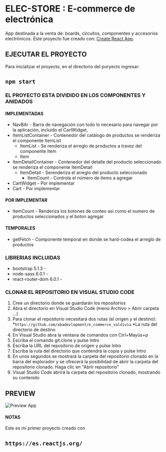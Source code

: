 # ELEC-STORE : E-commerce de electrónica

App destinada a la venta de: boards, circuitos, componentes y accesorios electrónicos.
Este proyecto fue creado con: [Create React App](https://github.com/facebook/create-react-app).

## EJECUTAR EL PROYECTO

Para inicializar el proyecto, en el directorio del poryecto ingresar:

## `npm start`

### EL PROYECTO ESTA DIVIDIDO EN LOS COMPONENTES Y ANIDADOS

#### IMPLEMENTADAS

* NavBAr - Barra de navegación con todo lo necesario para navegar por la aplicación, incluido el CartWidget, 
* ItemListContainer - Contenedor del catálogo de productos se renderiza el componente ItemList 
  * ItemList - Se renderiza el arreglo de productos a travez del componente Item
  * Item
* ItemDetailContainer - Contenedor del detalle del producto seleccionado se renderiza el componente ItemDetail
  * ItemDetail - Serenderiza el arreglo del producto seleccionado 
    * ItemCount - Controla el número de items a agregar
* CartWidget - Por implementar
* Cart - Por implementar

#### POR IMPLEMENTAR

* ItemCount - Renderiza los botones de conteo asi como el numero de productos seleccionados y el boton agregar

#### TEMPORALES

* getFetch - Componente temporal en donde se hard-codea el arreglo de productos

### LIBRERIAS INCLUIDAS

* bootstrap 5.1.3 -
* node-sass 6.0.1 -
* react-router-dom 6.0.1 - 

### CLONAR EL REPOSITORIO EN VISUAL STUDIO CODE

1. Cree un directorio donde se guardarán los repositorios
2. Abra el directorio en Visual Studio Code (menú Archivo > Abrir carpeta ...)
3. Para clonar el repositorio necesitará dos rutas (el origen y el destino):
    *`https://github.com/abadevlopment/e_commerce_valdivia`
    *La ruta del directorio de destino
4. En Visual Studio abra la ventana de comandos con Ctrl+Mayús+p
5. Escriba el comando git:clone y pulse Intro
6. Escriba la URL del repositorio de origen y pulse Intro
7. Escriba la ruta del directorio que contendrá la copia y pulse Intro
8. En unos segundos se mostrará la carpeta del repositorio clonado en la barra del explorador y se ofrecerá la posibilidad de abrir la carpeta del repositorio clonado. Haga clic en "Abrir repositorio"
9. Visual Studio Code abrirá la carpeta del repositorio clonado, mostrando su contenido 

## PREVIEW

![Preview App](https://res.cloudinary.com/dvinxey2w/image/upload/v1636834667/ARDUINO/PREVIEW_jgxlie.png)

#### NOTAS

Este es mi primer proyecto creado con 
## `https://es.reactjs.org/`